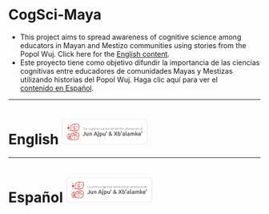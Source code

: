 # CogSci-Maya
- This project aims to spread awareness of cognitive science among educators in Mayan and Mestizo communities using stories from the Popol Wuj. Click here for the [English content](#english). 
- Este proyecto tiene como objetivo difundir la importancia de las ciencias cognitivas entre educadores de comunidades Mayas y Mestizas utilizando historias del Popol Wuj. Haga clic aquí para ver el [contenido en Español](#espa%C3%B1ol).
  
___

# English <img src="./img/csm_logo_en.png" width=auto height="50"> 

___

# Español <img src="./img/csm_logo_es.png" width=auto height="50">
